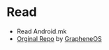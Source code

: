# Read
- Read Android.mk
- [Orginal Repo](https://github.com/GrapheneOS/AppStore) by [GrapheneOS](https://github.com/GrapheneOS)
